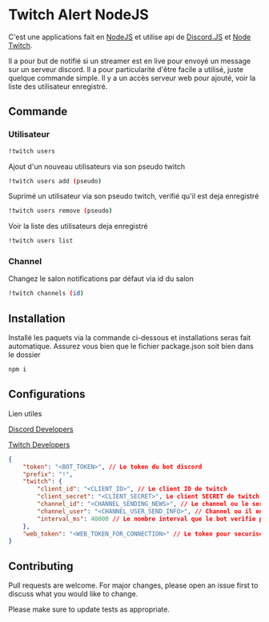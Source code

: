 # Twitch Alert NodeJS

C'est une applications fait en [NodeJS](https://nodejs.org/en/) et utilise api de [Discord.JS](https://discord.js.org/#/) et [Node Twitch](https://www.npmjs.com/package/node-twitch).

Il a pour but de notifié si un streamer est en live pour envoyé un message sur un serveur discord. Il a pour particularité d'être facile a utilisé, juste quelque commande simple. Il y a un accès serveur web pour ajouté, voir la liste des utilisateur enregistré.

## Commande

### Utilisateur
```bash
!twitch users
```

Ajout d'un nouveau utilisateurs via son pseudo twitch
```bash
!twitch users add (pseudo)
```
Suprimé un utilisateur via son pseudo twitch, verifié qu'il est deja enregistré
```bash
!twitch users remove (pseudo)
```
Voir la liste des utilisateurs deja enregistré
```bash
!twitch users list
```

### Channel
Changez le salon notifications par défaut via id du salon
```bash
!twitch channels (id)
```

## Installation

Installé les paquets via la commande ci-dessous et installations seras fait automatique.
Assurez vous bien que le fichier package.json soit bien dans le dossier

```bash
npm i
```

## Configurations
Lien utiles

[Discord Developers](https://discord.com/developers/applications)

[Twitch Developers](https://dev.twitch.tv/)
```json
{
    "token": "<BOT_TOKEN>", // Le token du bot discord
    "prefix": "!",
    "twitch": {
        "client_id": "<CLIENT_ID>", // Le client ID de twitch
        "client_secret": "<CLIENT_SECRET>", Le client SECRET de twitch
        "channel_id": "<CHANNEL_SENDING_NEWS>", // Le channel ou le serveur vas recevoir les streams
        "channel_user": "<CHANNEL_USER_SEND_INFO>", // Channel ou il envoie informations du streameurs
        "interval_ms": 40000 // Le nombre interval que le bot verifie pour envoyé le message
    },
    "web_token": "<WEB_TOKEN_FOR_CONNECTION>" // Le token pour securisé la conexions au serveur web
}
```

## Contributing
Pull requests are welcome. For major changes, please open an issue first to discuss what you would like to change.

Please make sure to update tests as appropriate.
